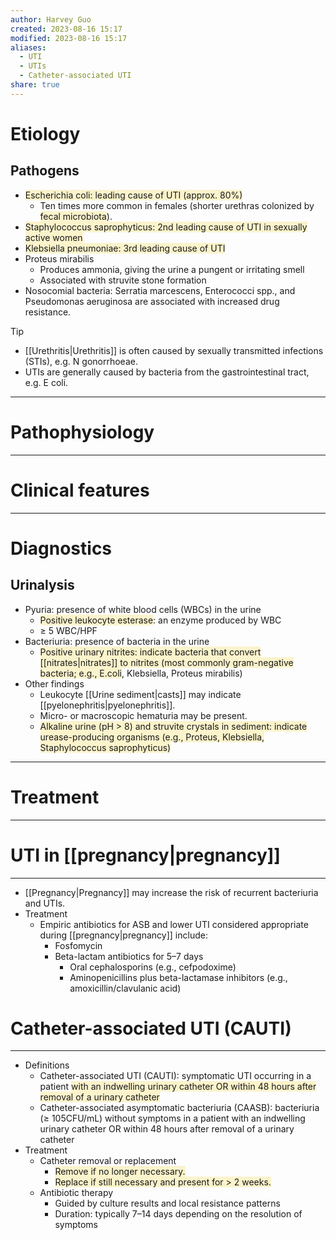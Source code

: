 ```yaml
---
author: Harvey Guo
created: 2023-08-16 15:17
modified: 2023-08-16 15:17
aliases:
  - UTI
  - UTIs
  - Catheter-associated UTI
share: true
---
```

# Etiology
## Pathogens
- <span style="background:rgba(240, 200, 0, 0.2)">Escherichia coli: leading cause of UTI (approx. 80%) </span>
	- Ten times more common in females (shorter urethras colonized by <span style="background:rgba(240, 200, 0, 0.2)">fecal microbiota</span>).
- <span style="background:rgba(240, 200, 0, 0.2)">Staphylococcus saprophyticus: 2nd leading cause of UTI in sexually active women</span>
- <span style="background:rgba(240, 200, 0, 0.2)">Klebsiella pneumoniae: 3rd leading cause of UTI</span>
- Proteus mirabilis
	- Produces ammonia, giving the urine a pungent or irritating smell
	- Associated with struvite stone formation
- Nosocomial bacteria: Serratia marcescens, Enterococci spp., and Pseudomonas aeruginosa are associated with increased drug resistance.

>[!tip] 
>- [[Urethritis|Urethritis]] is often caused by sexually transmitted infections (STIs), e.g. N gonorrhoeae.
>- UTIs are generally caused by bacteria from the gastrointestinal tract, e.g. E coli.

---
# Pathophysiology


---
# Clinical features


---
# Diagnostics
## Urinalysis
- Pyuria: presence of white blood cells (WBCs) in the urine
	- <span style="background:rgba(240, 200, 0, 0.2)">Positive leukocyte esterase</span>: an enzyme produced by WBC
	- ≥ 5 WBC/HPF
- Bacteriuria: presence of bacteria in the urine
	- <span style="background:rgba(240, 200, 0, 0.2)">Positive urinary nitrites: indicate bacteria that convert [[nitrates|nitrates]] to nitrites (most commonly gram-negative bacteria; e.g., E.coli</span>, Klebsiella, Proteus mirabilis)
- Other findings
	- Leukocyte [[Urine sediment|casts]] may indicate [[pyelonephritis|pyelonephritis]].
	- Micro- or macroscopic hematuria may be present. 
	- <span style="background:rgba(240, 200, 0, 0.2)">Alkaline urine (pH > 8) and struvite crystals in sediment: indicate urease-producing organisms (e.g., Proteus, Klebsiella, Staphylococcus saprophyticus)</span>

---
# Treatment


---
# UTI in [[pregnancy|pregnancy]]
---
- [[Pregnancy|Pregnancy]] may increase the risk of recurrent bacteriuria and UTIs.
- Treatment
	- Empiric antibiotics for ASB and lower UTI considered appropriate during [[pregnancy|pregnancy]] include:
		- Fosfomycin
		- Beta-lactam antibiotics for 5–7 days
			- Oral cephalosporins (e.g., cefpodoxime)
			- Aminopenicillins plus beta-lactamase inhibitors (e.g., amoxicillin/clavulanic acid)
# Catheter-associated UTI (CAUTI)
---
- Definitions 
	- Catheter-associated UTI (CAUTI): symptomatic UTI occurring in a patient <span style="background:rgba(240, 200, 0, 0.2)">with an indwelling urinary catheter OR within 48 hours after removal of a urinary catheter</span>
	- Catheter-associated asymptomatic bacteriuria (CAASB): bacteriuria (≥ 105CFU/mL) without symptoms in a patient with an indwelling urinary catheter OR within 48 hours after removal of a urinary catheter
- Treatment
	- Catheter removal or replacement
		- <span style="background:rgba(240, 200, 0, 0.2)">Remove if no longer necessary.</span>
		- <span style="background:rgba(240, 200, 0, 0.2)">Replace if still necessary and present for > 2 weeks.</span>
	- Antibiotic therapy
		- Guided by culture results and local resistance patterns
		- Duration: typically 7–14 days depending on the resolution of symptoms